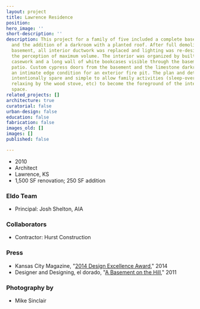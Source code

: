 ```yaml
---
layout: project
title: Lawrence Residence
position: 
hero_image: ''
short-description: ''
description: This project for a family of five included a complete basement renovation
  and the addition of a darkroom with a planted roof. After full demolition of the
  basement, all interior ductwork was replaced and lighting was re-designed to create
  the perception of maximum volume. The interior was organized by built-in walnut
  casework and a long wall of white bookcases visible through the basement from the
  patio. Custom cypress doors from the basement and the limestone darkroom create
  an intimate edge condition for an exterior fire pit. The plan and details were kept
  intentionally spare and simple to allow family activities (sleep-overs, reading,
  relaxing by the wood stove, etc) to become the foreground of the interior and exterior
  space.
related_projects: []
architecture: true
curatorial: false
urban-design: false
education: false
fabrication: false
images_old: []
images: []
published: false

---
```

* 2010
* Architect
* Lawrence, KS
* 1,500 SF renovation; 250 SF addition

### Eldo Team

* Principal: Josh Shelton, AIA

### Collaborators

* Contractor: Hurst Construction

### Press

* Kansas City Magazine, "[2014 Design Excellence Award](assets.ctfassets.net/7ceafwpo4r5g/3LVd95VbZXj9JeuHvdU92J/d6f7737a0e4e9549fea93745210cf76f/2014-KC_Mag_Design_Excellence-Loboda.pdf)," 2014
* Designer and Designing, el dorado, "[A Basement on the Hill](downloads.ctfassets.net/7ceafwpo4r5g/2xrJb3c2DHsoXeF0o8SyWN/1683e9e9b4c284cd3312618339a5c944/2011-Designer_and_Designing-A_Basement_on_the_Hill.pdf )," 2011

### Photography by

* Mike Sinclair